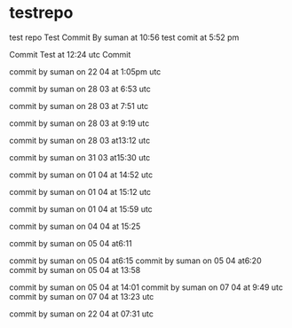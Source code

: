 # testrepo
test repo
Test Commit By suman at 10:56
test comit at 5:52 pm

Commit Test at 12:24 utc
Commit

commit by suman on 22 04 at 1:05pm utc


commit by suman on 28 03 at 6:53 utc

commit by suman on 28 03 at 7:51 utc

commit by suman on 28 03 at 9:19 utc

commit by suman on 28 03 at13:12 utc

commit by suman on 31 03 at15:30 utc

commit by suman on 01 04 at 14:52 utc

commit by suman on 01 04 at 15:12 utc

commit by suman on 01 04 at 15:59 utc

commit by suman on 04 04 at 15:25

commit by suman on 05 04 at6:11

commit by suman on 05 04 at6:15
commit by suman on 05 04 at6:20
commit by suman on 05 04 at 13:58



commit by suman on 05 04 at 14:01
commit by suman on 07 04 at 9:49 utc
commit by suman on 07 04 at 13:23 utc

commit by suman on 22 04 at 07:31 utc







